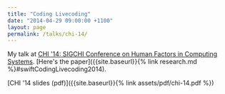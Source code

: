 ```yaml
---
title: "Coding Livecoding"
date: "2014-04-29 09:00:00 +1100"
layout: page
permalink: /talks/chi-14/
---
```


My talk at [CHI '14: SIGCHI Conference on Human Factors in Computing
Systems](http://chi2014.acm.org). [Here's the paper]({{site.baseurl}}{% link
research.md %}#swiftCodingLivecoding2014).

[CHI '14 slides (pdf)]({{site.baseurl}}{% link assets/pdf/chi-14.pdf %})
